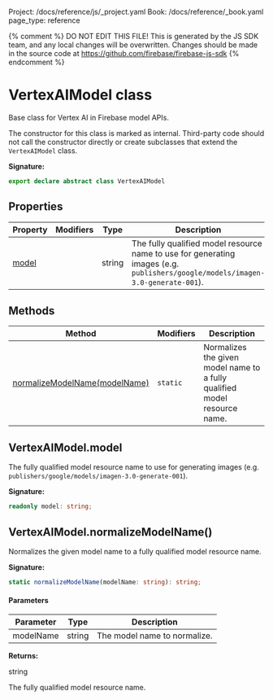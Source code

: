 Project: /docs/reference/js/_project.yaml
Book: /docs/reference/_book.yaml
page_type: reference

{% comment %}
DO NOT EDIT THIS FILE!
This is generated by the JS SDK team, and any local changes will be
overwritten. Changes should be made in the source code at
https://github.com/firebase/firebase-js-sdk
{% endcomment %}

# VertexAIModel class
Base class for Vertex AI in Firebase model APIs.

The constructor for this class is marked as internal. Third-party code should not call the constructor directly or create subclasses that extend the `VertexAIModel` class.

<b>Signature:</b>

```typescript
export declare abstract class VertexAIModel 
```

## Properties

|  Property | Modifiers | Type | Description |
|  --- | --- | --- | --- |
|  [model](./vertexai.vertexaimodel.md#vertexaimodelmodel) |  | string | The fully qualified model resource name to use for generating images (e.g. <code>publishers/google/models/imagen-3.0-generate-001</code>). |

## Methods

|  Method | Modifiers | Description |
|  --- | --- | --- |
|  [normalizeModelName(modelName)](./vertexai.vertexaimodel.md#vertexaimodelnormalizemodelname) | <code>static</code> | Normalizes the given model name to a fully qualified model resource name. |

## VertexAIModel.model

The fully qualified model resource name to use for generating images (e.g. `publishers/google/models/imagen-3.0-generate-001`<!-- -->).

<b>Signature:</b>

```typescript
readonly model: string;
```

## VertexAIModel.normalizeModelName()

Normalizes the given model name to a fully qualified model resource name.

<b>Signature:</b>

```typescript
static normalizeModelName(modelName: string): string;
```

#### Parameters

|  Parameter | Type | Description |
|  --- | --- | --- |
|  modelName | string | The model name to normalize. |

<b>Returns:</b>

string

The fully qualified model resource name.

